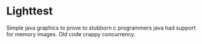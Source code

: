 Lighttest
=========

Simple java graphics to prove to stubborn c programmers java had support for memory images. Old code crappy concurrency.